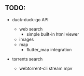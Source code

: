 ## TODO:

- duck-duck-go API
  - web search
    - simple built-in html viewer
  - images
  - map
    - flutter_map integration

- torrents search
  - webtorrent-cli stream mpv


